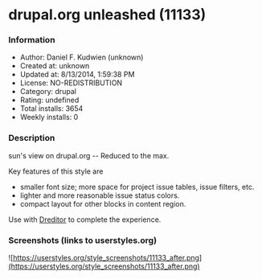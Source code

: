 # drupal.org unleashed (11133)

### Information
- Author: Daniel F. Kudwien (unknown)
- Created at: unknown
- Updated at: 8/13/2014, 1:59:38 PM
- License: NO-REDISTRIBUTION
- Category: drupal
- Rating: undefined
- Total installs: 3654
- Weekly installs: 0


### Description
sun's view on drupal.org -- Reduced to the max.

Key features of this style are

- smaller font size; more space for project issue tables, issue filters, etc.
- lighter and more reasonable issue status colors.
- compact layout for other blocks in content region.

Use with <a href="http://dreditor.org">Dreditor</a> to complete the experience.


### Screenshots (links to userstyles.org)
![https://userstyles.org/style_screenshots/11133_after.png](https://userstyles.org/style_screenshots/11133_after.png)


